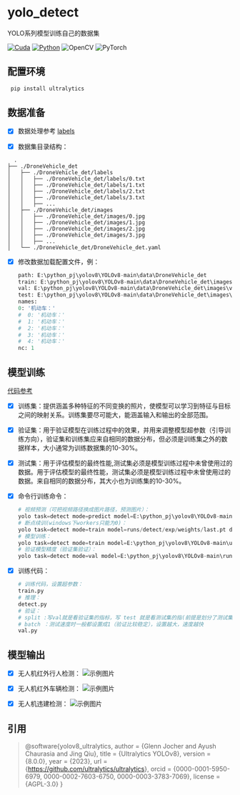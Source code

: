 # yolo_detect

YOLO系列模型训练自己的数据集

[![Cuda](https://img.shields.io/badge/CUDA-12.6-%2376B900?logo=nvidia)](https://developer.nvidia.com/cuda-toolkit-archive)  [![Python](https://img.shields.io/badge/Python-3.9-%2314354C?logo=python&logoColor=white)](https://www.python.org/downloads/)  ![OpenCV](https://img.shields.io/badge/OpenCV-4.10.0-orange.svg)  ![PyTorch](https://img.shields.io/badge/PyTorch-2.2.0-blue.svg)  

## 配置环境

``` python
 pip install ultralytics
```

## 数据准备

- [x] 数据处理参考 [labels](https://github.com/weiweiboni2/labels)

- [x] 数据集目录结构：

```text
  .
├── ./DroneVehicle_det
│   ├── ./DroneVehicle_det/labels
│   │   ├── ./DroneVehicle_det/labels/0.txt
│   │   ├── ./DroneVehicle_det/labels/1.txt
│   │   ├── ./DroneVehicle_det/labels/2.txt
│   │   ├── ./DroneVehicle_det/labels/3.txt
│   │   ├── ...
│   ├── ./DroneVehicle_det/images
│   │   ├── ./DroneVehicle_det/images/0.jpg
│   │   ├── ./DroneVehicle_det/images/1.jpg
│   │   ├── ./DroneVehicle_det/images/2.jpg
│   │   ├── ./DroneVehicle_det/images/3.jpg
│   │   ├── ...
│   └── ./DroneVehicle_det/DroneVehicle_det.yaml
```

- [x] 修改数据加载配置文件，例：

    ```python
    path: E:\python_pj\yolov8\YOLOv8-main\data\DroneVehicle_det
    train: E:\python_pj\yolov8\YOLOv8-main\data\DroneVehicle_det\images\train
    val: E:\python_pj\yolov8\YOLOv8-main\data\DroneVehicle_det\images\val
    test: E:\python_pj\yolov8\YOLOv8-main\data\DroneVehicle_det\images\test
    names:
    0: '机动车：'
    #  0: '机动车：'
    #  1: '机动车：'
    #  2: '机动车：'
    #  3: '机动车：'
    #  4: '机动车：'
    nc: 1

    ```

## 模型训练

[代码参考](<https://blog.csdn.net/weixin_41171614/article/details/136922875?ops_request_misc=&request_id=&biz_id=102&utm_term=yolov8%E6%A8%A1%E5%9E%8B%E9%AA%8C%E8%AF%81&utm_medium=distribute.pc_search_result.none-task-blog-2~all~sobaiduweb~default-0-136922875.142^v100^pc_search_result_base4&spm=1018.2226.3001.4187>)

- [x] 训练集：提供涵盖多种特征的不同变换的照片，使模型可以学习到特征与目标之间的映射关系。训练集要尽可能大，能涵盖输入和输出的全部范围。
- [x] 验证集：用于验证模型在训练过程中的效果，并用来调整模型超参数（引导训练方向），验证集和训练集应来自相同的数据分布，但必须是训练集之外的数据样本，大小通常为训练数据集的10-30%。
- [x] 测试集：用于评估模型的最终性能,测试集必须是模型训练过程中未曾使用过的数据。用于评估模型的最终性能，测试集必须是模型训练过程中未曾使用过的数据。来自相同的数据分布，其大小也为训练集的10-30%。
- [x] 命令行训练命令：
  
    ```python
    # 视频预测（可把视频路径换成图片路径，预测图片）：
    yolo task=detect mode=predict model=E:\python_pj\yolov8\YOLOv8-main\runs\detect\train2\weights\best.pt source=E:\python_pj\yolov8\YOLOv8-main\data\DJI_20241030112453_0001_T.mp4 show=True
    # 断点续训(windows下workers只能为0)：
    yolo task=detect mode=train model=runs/detect/exp/weights/last.pt data=ultralytics/datasets/mydata.yaml epochs=100 save=True resume=True batch=4 device=0 workers=0
    # 模型训练：
    yolo task=detect mode=train model=E:\python_pj\yolov8\YOLOv8-main\ultralytics\models\v8\yolov8m.yaml     data=E:\python_pj\yolov8\YOLOv8-main\data\DroneVehicle_det\drone.yaml epochs=300  batch=8 device=0 workers=0
    # 验证模型精度（验证集验证）：
    yolo task=detect mode=val model=E:\python_pj\yolov8\YOLOv8-main\runs\obb\train5\weights\best.pt data=E:\python_pj\yolov8\YOLOv8-main\data\data_enhance\UBW.yaml workers=0

    ```

- [x] 训练代码：

    ```python
    # 训练代码，设置超参数：
    train.py
    # 推理：
    detect.py
    # 验证：
    # split :写val就是看验证集的指标，写 test 就是看测试集的指(前提是划分了测试集)
    # batch ：测试速度时一般都设置成1（验证比较稳定），设置越大，速度越快
    val.py
    ```

## 模型输出

- [x] 无人机红外行人检测：
![示例图片](0000164_01068_d_0000162000.png)
  
- [x] 无人机红外车辆检测：
![示例图片](0000164_01068_d_0000162000.png)

- [x] 无人机违建检测：
  ![示例图片](0000164_01068_d_0000162000.png)

## 引用

>@software{yolov8_ultralytics,
  author = {Glenn Jocher and Ayush Chaurasia and Jing Qiu},
  title = {Ultralytics YOLOv8},
  version = {8.0.0},
  year = {2023},
  url = {<https://github.com/ultralytics/ultralytics>},
  orcid = {0000-0001-5950-6979, 0000-0002-7603-6750, 0000-0003-3783-7069},
  license = {AGPL-3.0}
}
>
